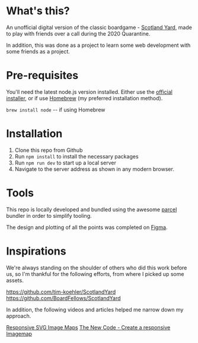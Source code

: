 # What's this?

An unofficial digital version of the classic boardgame - [Scotland Yard](https://www.boardgamegeek.com/boardgame/438/scotland-yard), made to play with friends over a call during the 2020 Quarantine.

In addition, this was done as a project to learn some web development with some friends as a project.

# Pre-requisites

You'll need the latest node.js version installed. Either use the [official installer](https://nodejs.org/en/), or if use [Homebrew](https://brew.sh) (my preferred installation method).

`brew install node` -- if using Homebrew

# Installation

1. Clone this repo from Github
1. Run `npm install` to install the necessary packages
1. Run `npm run dev` to start up a local server
1. Navigate to the server address as shown in any modern browser.

# Tools

This repo is locally developed and bundled using the awesome [parcel](https://parceljs.org) bundler in order to simplify tooling.

The design and plotting of all the points was completed on [Figma](https://www.figma.com).

# Inspirations

We're always standing on the shoulder of others who did this work before us, so I'm thankful for the following efforts, from where I picked up some assets.

https://github.com/tim-koehler/ScotlandYard
https://github.com/BoardFellows/ScotlandYard

In addition, the following videos and articles helped me narrow down my approach.

[Responsive SVG Image Maps](https://www.youtube.com/watch?v=oKJctHF2Ubk)
[The New Code - Create a responsive Imagemap](http://thenewcode.com/760/Create-A-Responsive-Imagemap-With-SVG)
